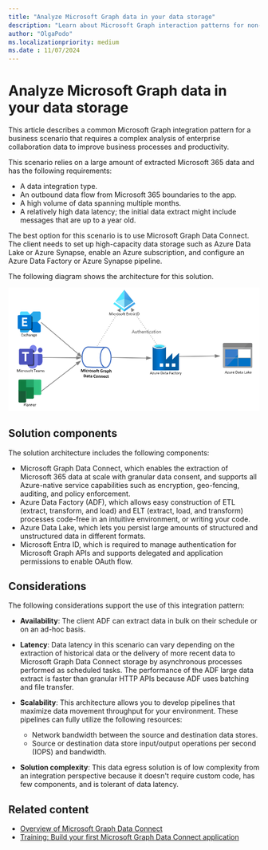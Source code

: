 ```yaml
---
title: "Analyze Microsoft Graph data in your data storage"
description: "Learn about Microsoft Graph interaction patterns for non-interactive use cases that rely on a large amount of extracted Microsoft 365 data."
author: "OlgaPodo"
ms.localizationpriority: medium
ms.date : 11/07/2024
---
```


# Analyze Microsoft Graph data in your data storage

This article describes a common Microsoft Graph integration pattern for a business scenario that requires a complex analysis of enterprise collaboration data to improve business processes and productivity.

This scenario relies on a large amount of extracted Microsoft 365 data and has the following requirements:

- A data integration type.
- An outbound data flow from Microsoft 365 boundaries to the app.
- A high volume of data spanning multiple months.
- A relatively high data latency; the initial data extract might include messages that are up to a year old.
  
The best option for this scenario is to use Microsoft Graph Data Connect. The client needs to set up high-capacity data storage such as Azure Data Lake or Azure Synapse, enable an Azure subscription, and configure an Azure Data Factory or Azure Synapse pipeline.

The following diagram shows the architecture for this solution.

![A diagram that shows a third-party app authenticating with Microsoft Entra ID, connecting to Microsoft Graph, and exporting content to Azure Data lake.](.././images/mgdc.png)

## Solution components

The solution architecture includes the following components:

- Microsoft Graph Data Connect, which enables the extraction of Microsoft 365 data at scale with granular data consent, and supports all Azure-native service capabilities such as encryption, geo-fencing, auditing, and policy enforcement.
- Azure Data Factory (ADF), which allows easy construction of ETL (extract, transform, and load) and ELT (extract, load, and transform) processes code-free in an intuitive environment, or writing your code.
- Azure Data Lake, which lets you persist large amounts of structured and unstructured data in different formats.
- Microsoft Entra ID, which is required to manage authentication for Microsoft Graph APIs and supports delegated and application permissions to enable OAuth flow.

## Considerations

The following considerations support the use of this integration pattern:

- **Availability**: The client ADF can extract data in bulk on their schedule or on an ad-hoc basis.

- **Latency**: Data latency in this scenario can vary depending on the extraction of historical data or the delivery of more recent data to Microsoft Graph Data Connect storage by asynchronous processes performed as scheduled tasks. The performance of the ADF large data extract is faster than granular HTTP APIs because ADF uses batching and file transfer.

- **Scalability**: This architecture allows you to develop pipelines that maximize data movement throughput for your environment. These pipelines can fully utilize the following resources:

  - Network bandwidth between the source and destination data stores.
  - Source or destination data store input/output operations per second (IOPS) and bandwidth.

- **Solution complexity**: This data egress solution is of low complexity from an integration perspective because it doesn't require custom code, has few components, and is tolerant of data latency.

## Related content

- [Overview of Microsoft Graph Data Connect](/graph/data-connect-concept-overview)
- [Training: Build your first Microsoft Graph Data Connect application](/graph/data-connect-quickstart)

